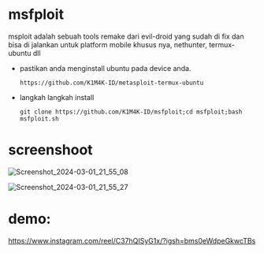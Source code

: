 # msfploit
msploit adalah sebuah tools remake dari evil-droid yang sudah di fix dan bisa di jalankan untuk platform mobile khusus nya, nethunter, termux-ubuntu dll 

- pastikan anda menginstall ubuntu pada device anda.
  ```
  https://github.com/K1M4K-ID/metasploit-termux-ubuntu
  ```
  
- langkah langkah install
  ```
  git clone https://github.com/K1M4K-ID/msfploit;cd msfploit;bash msfploit.sh
  ```

# screenshoot
![Screenshot_2024-03-01_21_55_08](https://github.com/K1M4K-ID/msfploit/assets/46388169/10441706-1bfa-4a53-9644-278a11f9e23b)

![Screenshot_2024-03-01_21_55_27](https://github.com/K1M4K-ID/msfploit/assets/46388169/549b7b8d-d88e-4b32-8405-51136dd9d1c3)

# demo:
  https://www.instagram.com/reel/C37hQISyG1x/?igsh=bms0eWdpeGkwcTBs
